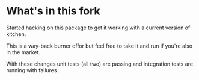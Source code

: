 # What's in this fork

Started hacking on this package to get it working with a current version of kitchen.

This is a way-back burner effor but feel free to take it and run if you're also in the market.

With these changes unit tests (all two) are passing and integration tests are running with failures.
